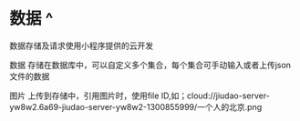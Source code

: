 # 数据 ^
数据存储及请求使用小程序提供的云开发

数据
存储在数据库中，可以自定义多个集合，每个集合可手动输入或者上传json文件的数据

图片
上传到存储中，引用图片时，使用file ID,如；cloud://jiudao-server-yw8w2.6a69-jiudao-server-yw8w2-1300855999/一个人的北京.png